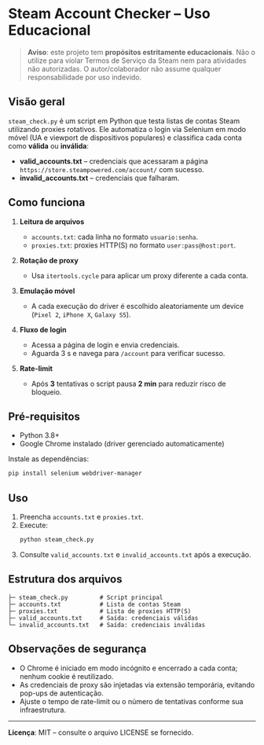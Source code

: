 # Steam Account Checker – Uso Educacional

> **Aviso**: este projeto tem **propósitos estritamente educacionais**.
> Não o utilize para violar Termos de Serviço da Steam nem para atividades
> não autorizadas. O autor/colaborador não assume qualquer responsabilidade
> por uso indevido.

## Visão geral

`steam_check.py` é um script em Python que testa listas de contas Steam
utilizando proxies rotativos. Ele automatiza o login via Selenium em modo
móvel (UA e viewport de dispositivos populares) e classifica cada conta
como **válida** ou **inválida**:

- **valid_accounts.txt** – credenciais que acessaram a página
  `https://store.steampowered.com/account/` com sucesso.
- **invalid_accounts.txt** – credenciais que falharam.

## Como funciona

1. **Leitura de arquivos**
   - `accounts.txt`: cada linha no formato `usuario:senha`.
   - `proxies.txt`: proxies HTTP(S) no formato `user:pass@host:port`.

2. **Rotação de proxy**
   - Usa `itertools.cycle` para aplicar um proxy diferente a cada conta.

3. **Emulação móvel**
   - A cada execução do driver é escolhido aleatoriamente um device
     (`Pixel 2`, `iPhone X`, `Galaxy S5`).

4. **Fluxo de login**
   - Acessa a página de login e envia credenciais.
   - Aguarda 3 s e navega para `/account` para verificar sucesso.

5. **Rate-limit**
   - Após **3** tentativas o script pausa **2 min** para reduzir risco de
     bloqueio.

## Pré-requisitos

- Python 3.8+
- Google Chrome instalado (driver gerenciado automaticamente)

Instale as dependências:

```bash
pip install selenium webdriver-manager
```

## Uso

1. Preencha `accounts.txt` e `proxies.txt`.
2. Execute:
   ```bash
   python steam_check.py
   ```
3. Consulte `valid_accounts.txt` e `invalid_accounts.txt` após a execução.

## Estrutura dos arquivos

```
├─ steam_check.py         # Script principal
├─ accounts.txt           # Lista de contas Steam
├─ proxies.txt            # Lista de proxies HTTP(S)
├─ valid_accounts.txt     # Saída: credenciais válidas
└─ invalid_accounts.txt   # Saída: credenciais inválidas
```

## Observações de segurança

- O Chrome é iniciado em modo incógnito e encerrado a cada conta; nenhum
  cookie é reutilizado.
- As credenciais de proxy são injetadas via extensão temporária, evitando
  pop-ups de autenticação.
- Ajuste o tempo de rate-limit ou o número de tentativas conforme sua
  infraestrutura.

---
**Licença**: MIT – consulte o arquivo LICENSE se fornecido.
